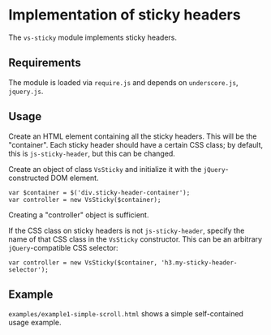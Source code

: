 Implementation of sticky headers
=================

The `vs-sticky` module implements sticky headers.

## Requirements

The module is loaded via `require.js` and depends on `underscore.js`, `jquery.js`.

## Usage

Create an HTML element containing all the sticky headers. This will be the "container". Each sticky header should have a certain CSS class; by default, this is `js-sticky-header`, but this can be changed.

Create an object of class `VsSticky` and initialize it with the `jQuery`-constructed DOM element.

```
var $container = $('div.sticky-header-container');
var controller = new VsSticky($container);
```

Creating a "controller" object is sufficient.


If the CSS class on sticky headers is not `js-sticky-header`, specify the name of that CSS class in the `VsSticky` constructor. This can be an arbitrary `jQuery`-compatible CSS selector:

```
var controller = new VsSticky($container, 'h3.my-sticky-header-selector');
```

## Example

`examples/example1-simple-scroll.html` shows a simple self-contained usage example.

